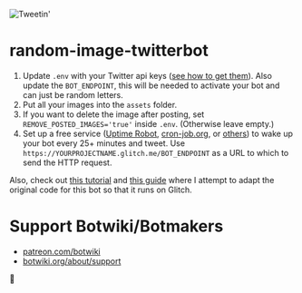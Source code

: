 ![Tweetin'](https://botwiki.org/wp-content/uploads/2018/02/posting-images.png)

# random-image-twitterbot

1. Update `.env` with your Twitter api keys ([see how to get them](https://botwiki.org/tutorials/how-to-create-a-twitter-app/)). Also update the `BOT_ENDPOINT`, this will be needed to activate your bot and can just be random letters.
2. Put all your images into the `assets` folder.
3. If you want to delete the image after posting, set `REMOVE_POSTED_IMAGES='true'` inside `.env`. (Otherwise leave empty.)
4. Set up a free service ([Uptime Robot](https://uptimerobot.com/), [cron-job.org](https://cron-job.org/en/), or [others](https://www.google.com/search?q=free+web+cron)) to wake up your bot every 25+ minutes and tweet. Use `https://YOURPROJECTNAME.glitch.me/BOT_ENDPOINT` as a URL to which to send the HTTP request.


Also, check out [this tutorial](https://botwiki.org/tutorials/random-image-tweet/) and [this guide](https://botwiki.org/tutorials/importing-github-glitch/) where I attempt to adapt the original code for this bot so that it runs on Glitch. 

# Support Botwiki/Botmakers

- [patreon.com/botwiki](https://patreon.com/botwiki)
- [botwiki.org/about/support](https://botwiki.org/about/support)

🙇